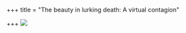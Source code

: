 +++
title = "The beauty in lurking death: A virtual contagion"

+++
[![](https://lh6.googleusercontent.com/-g_QKYw-BUTU/Ulzg6bzINeI/AAAAAAAACwI/TBUnAjx3sDM/s400/virus_small.jpg)](https://picasaweb.google.com/lh/photo/ZxK__xCA-Gdgv1fvRD1DbNMTjNZETYmyPJy0liipFm0?feat=embedwebsite)
